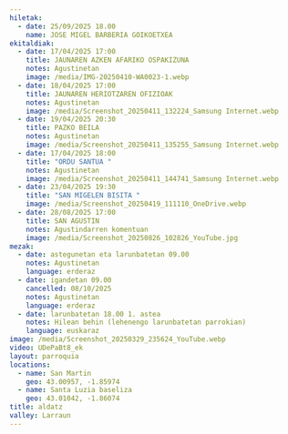 ```yaml
---
hiletak:
  - date: 25/09/2025 18.00
    name: JOSE MIGEL BARBERIA GOIKOETXEA
ekitaldiak:
  - date: 17/04/2025 17:00
    title: JAUNAREN AZKEN AFARIKO OSPAKIZUNA
    notes: Agustinetan
    image: /media/IMG-20250410-WA0023-1.webp
  - date: 18/04/2025 17:00
    title: JAUNAREN HERIOTZAREN OFIZIOAK
    notes: Agustinetan
    image: /media/Screenshot_20250411_132224_Samsung Internet.webp
  - date: 19/04/2025 20:30
    title: PAZKO BEILA
    notes: Agustinetan
    image: /media/Screenshot_20250411_135255_Samsung Internet.webp
  - date: 17/04/2025 18:00
    title: "ORDU SANTUA "
    notes: Agustinetan
    image: /media/Screenshot_20250411_144741_Samsung Internet.webp
  - date: 23/04/2025 19:30
    title: "SAN MIGELEN BISITA "
    image: /media/Screenshot_20250419_111110_OneDrive.webp
  - date: 28/08/2025 17:00
    title: SAN AGUSTIN
    notes: Agustindarren komentuan
    image: /media/Screenshot_20250826_102826_YouTube.jpg
mezak:
  - date: astegunetan eta larunbatetan 09.00
    notes: Agustinetan
    language: erderaz
  - date: igandetan 09.00
    cancelled: 08/10/2025
    notes: Agustinetan
    language: erderaz
  - date: larunbatetan 18.00 1. astea
    notes: Hilean behin (lehenengo larunbatetan parrokian)
    language: euskaraz
image: /media/Screenshot_20250329_235624_YouTube.webp
video: UDePaBt8_ek
layout: parroquia
locations:
  - name: San Martin
    geo: 43.00957, -1.85974
  - name: Santa Luzia baseliza
    geo: 43.01042, -1.86074
title: aldatz
valley: Larraun
---
```

